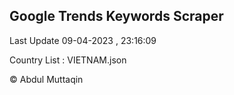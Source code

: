 

## Google Trends Keywords Scraper 
 
Last Update 09-04-2023 , 23:16:09

Country List :
VIETNAM.json



© Abdul Muttaqin 
